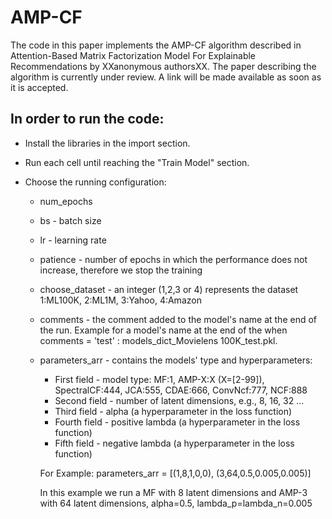# AMP-CF

The code in this paper implements the AMP-CF algorithm described in Attention-Based Matrix Factorization Model For Explainable Recommendations by XXanonymous authorsXX. The paper describing the algorithm is currently under review. A link will be made available as soon as it is accepted.

## In order to run the code:
- Install the libraries in the import section.
- Run each cell until reaching the "Train Model" section.
- Choose the running configuration:

  - num_epochs
  
  - bs - batch size
  
  - lr - learning rate
  
  - patience - number of epochs in which the performance does not increase, therefore we stop the training
  
  - choose_dataset - an integer (1,2,3 or 4) represents the dataset 1:ML100K, 2:ML1M, 3:Yahoo, 4:Amazon
  
  - comments - the comment added to the model's name at the end of the run. Example for a model's name at the end of the when comments = 'test' : models_dict_Movielens 100K_test.pkl.

  - parameters_arr - contains the models' type and hyperparameters:

    - First field - model type:  MF:1, AMP-X:X (X=[2-99]), SpectralCF:444, JCA:555, CDAE:666, ConvNcf:777, NCF:888
    - Second field - number of latent dimensions, e.g., 8, 16, 32 ...
    - Third field - alpha (a hyperparameter in the loss function)
    - Fourth field - positive lambda (a hyperparameter in the loss function)
    - Fifth field - negative lambda (a hyperparameter in the loss function)

    For Example: parameters_arr = [(1,8,1,0,0), (3,64,0.5,0.005,0.005)]
    
    In this example we run a MF with 8 latent dimensions and AMP-3 with 64 latent dimensions, alpha=0.5, lambda_p=lambda_n=0.005
